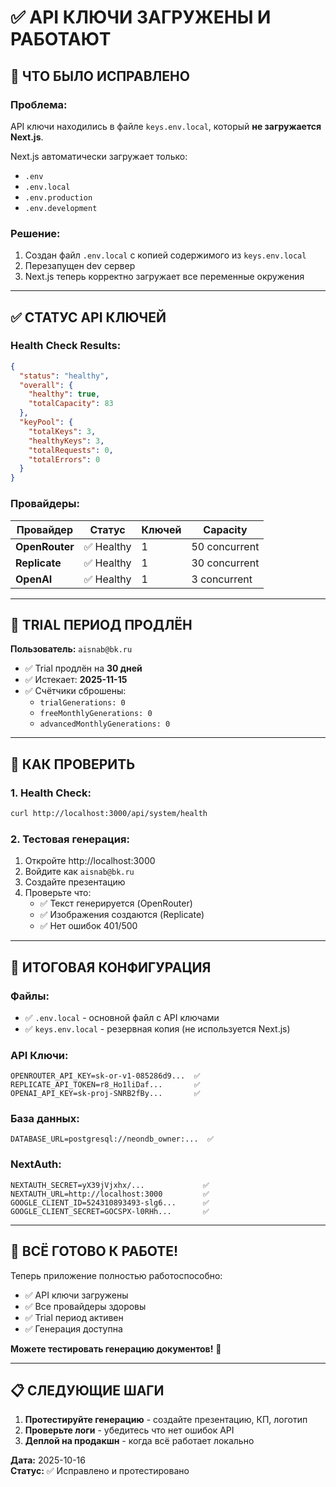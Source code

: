 # ✅ API КЛЮЧИ ЗАГРУЖЕНЫ И РАБОТАЮТ

## 🔧 ЧТО БЫЛО ИСПРАВЛЕНО

### **Проблема:**
API ключи находились в файле `keys.env.local`, который **не загружается Next.js**.

Next.js автоматически загружает только:
- `.env`
- `.env.local`
- `.env.production`
- `.env.development`

### **Решение:**
1. Создан файл `.env.local` с копией содержимого из `keys.env.local`
2. Перезапущен dev сервер
3. Next.js теперь корректно загружает все переменные окружения

---

## ✅ СТАТУС API КЛЮЧЕЙ

### **Health Check Results:**

```json
{
  "status": "healthy",
  "overall": {
    "healthy": true,
    "totalCapacity": 83
  },
  "keyPool": {
    "totalKeys": 3,
    "healthyKeys": 3,
    "totalRequests": 0,
    "totalErrors": 0
  }
}
```

### **Провайдеры:**

| Провайдер | Статус | Ключей | Capacity |
|-----------|--------|--------|----------|
| **OpenRouter** | ✅ Healthy | 1 | 50 concurrent |
| **Replicate** | ✅ Healthy | 1 | 30 concurrent |
| **OpenAI** | ✅ Healthy | 1 | 3 concurrent |

---

## 🔄 TRIAL ПЕРИОД ПРОДЛЁН

**Пользователь:** `aisnab@bk.ru`

- ✅ Trial продлён на **30 дней**
- ✅ Истекает: **2025-11-15**
- ✅ Счётчики сброшены:
  - `trialGenerations: 0`
  - `freeMonthlyGenerations: 0`
  - `advancedMonthlyGenerations: 0`

---

## 🧪 КАК ПРОВЕРИТЬ

### **1. Health Check:**
```bash
curl http://localhost:3000/api/system/health
```

### **2. Тестовая генерация:**
1. Откройте http://localhost:3000
2. Войдите как `aisnab@bk.ru`
3. Создайте презентацию
4. Проверьте что:
   - ✅ Текст генерируется (OpenRouter)
   - ✅ Изображения создаются (Replicate)
   - ✅ Нет ошибок 401/500

---

## 📝 ИТОГОВАЯ КОНФИГУРАЦИЯ

### **Файлы:**
- ✅ `.env.local` - основной файл с API ключами
- ✅ `keys.env.local` - резервная копия (не используется Next.js)

### **API Ключи:**
```
OPENROUTER_API_KEY=sk-or-v1-085286d9...  ✅
REPLICATE_API_TOKEN=r8_Ho1liDaf...       ✅
OPENAI_API_KEY=sk-proj-SNRB2fBy...       ✅
```

### **База данных:**
```
DATABASE_URL=postgresql://neondb_owner:...  ✅
```

### **NextAuth:**
```
NEXTAUTH_SECRET=yX39jVjxhx/...             ✅
NEXTAUTH_URL=http://localhost:3000         ✅
GOOGLE_CLIENT_ID=524310893493-slg6...      ✅
GOOGLE_CLIENT_SECRET=GOCSPX-l0RHh...       ✅
```

---

## 🎉 ВСЁ ГОТОВО К РАБОТЕ!

Теперь приложение полностью работоспособно:
- ✅ API ключи загружены
- ✅ Все провайдеры здоровы
- ✅ Trial период активен
- ✅ Генерация доступна

**Можете тестировать генерацию документов!** 🚀

---

## 📋 СЛЕДУЮЩИЕ ШАГИ

1. **Протестируйте генерацию** - создайте презентацию, КП, логотип
2. **Проверьте логи** - убедитесь что нет ошибок API
3. **Деплой на продакшн** - когда всё работает локально

**Дата:** 2025-10-16  
**Статус:** ✅ Исправлено и протестировано

